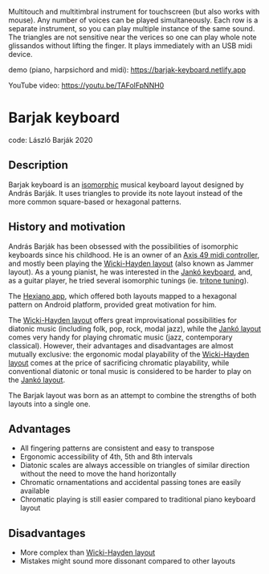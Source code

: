 Multitouch and multitimbral instrument for touchscreen (but also works with mouse).
Any number of voices can be played simultaneously.
Each row is a separate instrument, so you can play multiple instance of the same sound.
The triangles are not sensitive near the verices so one can play whole note glissandos without lifting the finger.
It plays immediately with an USB midi device.

demo (piano, harpsichord and midi): https://barjak-keyboard.netlify.app

YouTube video: https://youtu.be/TAFolFpNNH0

# Barjak keyboard
code: László Barják 2020

## Description
Barjak keyboard is an [isomorphic](https://en.wikipedia.org/wiki/Isomorphic_keyboard) musical keyboard layout designed by András Barják. It uses triangles to provide its note layout instead of the more common square-based or hexagonal patterns.

## History and motivation
András Barják has been obsessed with the possibilities of isomorphic keyboards since his childhood. He is an owner of an [Axis 49 midi controller](https://www.c-thru-music.com/cgi/?page=prod_axis-49), and mostly been playing the [Wicki-Hayden layout](https://en.wikipedia.org/wiki/Wicki%E2%80%93Hayden_note_layout) (also known as Jammer layout). As a young pianist, he was interested in the [Jankó keyboard](https://en.wikipedia.org/wiki/Jank%C3%B3_keyboard), and, as a guitar player, he tried several isomorphic tunings (ie. [tritone tuning](https://en.wikipedia.org/wiki/Augmented-fourths_tuning)).

The [Hexiano app](https://github.com/lrq3000/hexiano), which offered both layouts mapped to a hexagonal pattern on Android platform, provided great motivation for him.

The [Wicki-Hayden layout](https://en.wikipedia.org/wiki/Wicki%E2%80%93Hayden_note_layout) offers great improvisational possibilities for diatonic music (including folk, pop, rock, modal jazz), while the [Jankó layout](https://en.wikipedia.org/wiki/Jank%C3%B3_keyboard) comes very handy for playing chromatic music (jazz, contemporary classical). However, their advantages and disadvantages are almost mutually exclusive: the ergonomic modal playability of the [Wicki-Hayden layout](https://en.wikipedia.org/wiki/Wicki%E2%80%93Hayden_note_layout) comes at the price of sacrificing chromatic playability, while conventional diatonic or tonal music is considered to be harder to play on the [Jankó layout](https://en.wikipedia.org/wiki/Jank%C3%B3_keyboard).

The Barjak layout was born as an attempt to combine the strengths of both layouts into a single one.

## Advantages
* All fingering patterns are consistent and easy to transpose
* Ergonomic accessibility of 4th, 5th and 8th intervals
* Diatonic scales are always accessible on triangles of similar direction without the need to move the hand horizontally
* Chromatic ornamentations and accidental passing tones are easily available
* Chromatic playing is still easier compared to traditional piano keyboard layout

## Disadvantages
* More complex than [Wicki-Hayden layout](https://en.wikipedia.org/wiki/Wicki%E2%80%93Hayden_note_layout)
* Mistakes might sound more dissonant compared to other layouts
